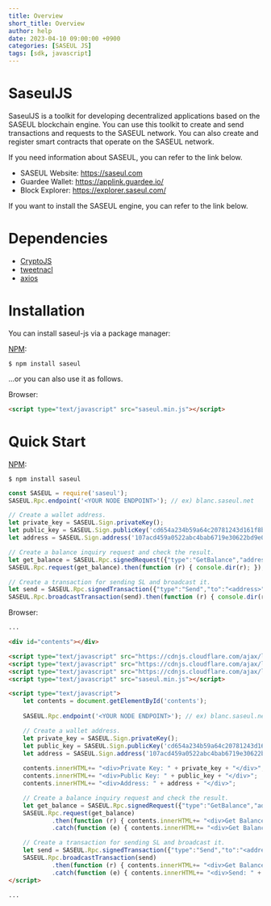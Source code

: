 ```yaml
---
title: Overview
short_title: Overview
author: help
date: 2023-04-10 09:00:00 +0900
categories: [SASEUL JS]
tags: [sdk, javascript]
---
```


# SaseulJS

SaseulJS is a toolkit for developing decentralized applications based on the SASEUL blockchain engine.
You can use this toolkit to create and send transactions and requests to the SASEUL network.
You can also create and register smart contracts that operate on the SASEUL network.

If you need information about SASEUL, you can refer to the link below.

- SASEUL Website: https://saseul.com
- Guardee Wallet: https://applink.guardee.io/
- Block Explorer: https://explorer.saseul.com/

If you want to install the SASEUL engine, you can refer to the link below.

# Dependencies

- [CryptoJS](https://github.com/crypto-js/crypto-js)
- [tweetnacl](https://github.com/dchest/tweetnacl-js)
- [axios](https://github.com/axios)

# Installation

You can install saseul-js via a package manager:

[NPM](https://www.npmjs.com/package/saseul):

```shell
$ npm install saseul
```

...or you can also use it as follows.

Browser:

```html
<script type="text/javascript" src="saseul.min.js"></script>
```

# Quick Start

[NPM](https://www.npmjs.com/package/saseul):

```shell
$ npm install saseul
```

```javascript
const SASEUL = require('saseul');
SASEUL.Rpc.endpoint('<YOUR NODE ENDPOINT>'); // ex) blanc.saseul.net

// Create a wallet address.
let private_key = SASEUL.Sign.privateKey();
let public_key = SASEUL.Sign.publicKey('cd654a234b59a64c20781243d161f8b40b9e87d4ea2be1904e66497e22ccefa9');
let address = SASEUL.Sign.address('107acd459a0522abc4bab6719e30622bd9e08a9a54cd75dd76ce3f5f9dae846d');

// Create a balance inquiry request and check the result.
let get_balance = SASEUL.Rpc.signedRequest({"type":"GetBalance","address":address}, private_key);
SASEUL.Rpc.request(get_balance).then(function (r) { console.dir(r); });

// Create a transaction for sending SL and broadcast it.
let send = SASEUL.Rpc.signedTransaction({"type":"Send","to":"<address>","amount":"<amount>"}, private_key);
SASEUL.Rpc.broadcastTransaction(send).then(function (r) { console.dir(r); });
```

Browser:

```html
...

<div id="contents"></div>

<script type="text/javascript" src="https://cdnjs.cloudflare.com/ajax/libs/crypto-js/4.1.1/crypto-js.min.js"></script>
<script type="text/javascript" src="https://cdnjs.cloudflare.com/ajax/libs/tweetnacl/1.0.2/nacl.min.js"></script>
<script type="text/javascript" src="https://cdnjs.cloudflare.com/ajax/libs/axios/1.3.5/axios.min.js"></script>
<script type="text/javascript" src="saseul.min.js"></script>

<script type="text/javascript">
    let contents = document.getElementById('contents');
    
    SASEUL.Rpc.endpoint('<YOUR NODE ENDPOINT>'); // ex) blanc.saseul.net

    // Create a wallet address.
    let private_key = SASEUL.Sign.privateKey();
    let public_key = SASEUL.Sign.publicKey('cd654a234b59a64c20781243d161f8b40b9e87d4ea2be1904e66497e22ccefa9');
    let address = SASEUL.Sign.address('107acd459a0522abc4bab6719e30622bd9e08a9a54cd75dd76ce3f5f9dae846d');
    
    contents.innerHTML+= "<div>Private Key: " + private_key + "</div>";
    contents.innerHTML+= "<div>Public Key: " + public_key + "</div>";
    contents.innerHTML+= "<div>Address: " + address + "</div>";

    // Create a balance inquiry request and check the result.
    let get_balance = SASEUL.Rpc.signedRequest({"type":"GetBalance","address":address}, private_key);
    SASEUL.Rpc.request(get_balance)
            .then(function (r) { contents.innerHTML+= "<div>Get Balance: " + JSON.stringify(r, null, 2) + "</div>"; })
            .catch(function (e) { contents.innerHTML+= "<div>Get Balance: " + JSON.stringify(e, null, 2) + "</div>"; });

    // Create a transaction for sending SL and broadcast it.
    let send = SASEUL.Rpc.signedTransaction({"type":"Send","to":"<address>","amount":"<amount>"}, private_key);
    SASEUL.Rpc.broadcastTransaction(send)
            .then(function (r) { contents.innerHTML+= "<div>Get Balance: " + JSON.stringify(r, null, 2) + "</div>"; })
            .catch(function (e) { contents.innerHTML+= "<div>Send: " + JSON.stringify(e, null, 2) + "</div>"; });
</script>

...
```
